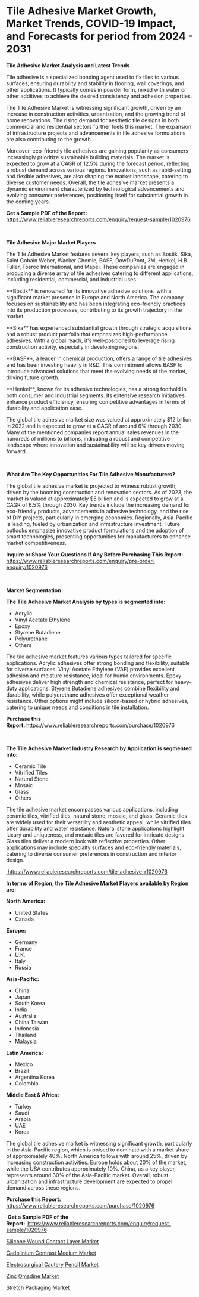 <p><h1>Tile Adhesive Market Growth, Market Trends, COVID-19 Impact, and Forecasts for period from 2024 - 2031</h1></p><p><strong>Tile Adhesive Market Analysis and Latest Trends</strong></p>
<p><p>Tile adhesive is a specialized bonding agent used to fix tiles to various surfaces, ensuring durability and stability in flooring, wall coverings, and other applications. It typically comes in powder form, mixed with water or other additives to achieve the desired consistency and adhesion properties. </p><p>The Tile Adhesive Market is witnessing significant growth, driven by an increase in construction activities, urbanization, and the growing trend of home renovations. The rising demand for aesthetic tile designs in both commercial and residential sectors further fuels this market. The expansion of infrastructure projects and advancements in tile adhesive formulations are also contributing to the growth. </p><p>Moreover, eco-friendly tile adhesives are gaining popularity as consumers increasingly prioritize sustainable building materials. The market is expected to grow at a CAGR of 12.5% during the forecast period, reflecting a robust demand across various regions. Innovations, such as rapid-setting and flexible adhesives, are also shaping the market landscape, catering to diverse customer needs. Overall, the tile adhesive market presents a dynamic environment characterized by technological advancements and evolving consumer preferences, positioning itself for substantial growth in the coming years.</p></p>
<p><strong>Get a Sample PDF of the Report:&nbsp;</strong> <a href="https://www.reliableresearchreports.com/enquiry/request-sample/1020976?utm_campaign=4&utm_medium=2&utm_source=Github&utm_content=ia&utm_term=07112024&utm_id=tile-adhesive">https://www.reliableresearchreports.com/enquiry/request-sample/1020976</a></p>
<p>&nbsp;</p>
<p><strong>Tile Adhesive Major Market Players</strong></p>
<p><p>The Tile Adhesive Market features several key players, such as Bostik, Sika, Saint Gobain Weber, Wacker Chemie, BASF, DowDuPont, 3M, Henkel, H.B. Fuller, Fosroc International, and Mapei. These companies are engaged in producing a diverse array of tile adhesives catering to different applications, including residential, commercial, and industrial uses.</p><p>**Bostik** is renowned for its innovative adhesive solutions, with a significant market presence in Europe and North America. The company focuses on sustainability and has been integrating eco-friendly practices into its production processes, contributing to its growth trajectory in the market.</p><p>**Sika** has experienced substantial growth through strategic acquisitions and a robust product portfolio that emphasizes high-performance adhesives. With a global reach, it's well-positioned to leverage rising construction activity, especially in developing regions.</p><p>**BASF**, a leader in chemical production, offers a range of tile adhesives and has been investing heavily in R&D. This commitment allows BASF to introduce advanced solutions that meet the evolving needs of the market, driving future growth.</p><p>**Henkel**, known for its adhesive technologies, has a strong foothold in both consumer and industrial segments. Its extensive research initiatives enhance product efficiency, ensuring competitive advantages in terms of durability and application ease.</p><p>The global tile adhesive market size was valued at approximately $12 billion in 2022 and is expected to grow at a CAGR of around 6% through 2030. Many of the mentioned companies report annual sales revenues in the hundreds of millions to billions, indicating a robust and competitive landscape where innovation and sustainability will be key drivers moving forward.</p></p>
<p>&nbsp;</p>
<p><strong>What Are The Key Opportunities For Tile Adhesive Manufacturers?</strong></p>
<p><p>The global tile adhesive market is projected to witness robust growth, driven by the booming construction and renovation sectors. As of 2023, the market is valued at approximately $5 billion and is expected to grow at a CAGR of 6.5% through 2030. Key trends include the increasing demand for eco-friendly products, advancements in adhesive technology, and the rise of DIY projects, particularly in emerging economies. Regionally, Asia-Pacific is leading, fueled by urbanization and infrastructure investment. Future outlooks emphasize innovative product formulations and the adoption of smart technologies, presenting opportunities for manufacturers to enhance market competitiveness.</p></p>
<p><strong>Inquire or Share Your Questions If Any Before Purchasing This Report:</strong> <a href="https://www.reliableresearchreports.com/enquiry/pre-order-enquiry/1020976?utm_campaign=4&utm_medium=2&utm_source=Github&utm_content=ia&utm_term=07112024&utm_id=tile-adhesive">https://www.reliableresearchreports.com/enquiry/pre-order-enquiry/1020976</a></p>
<p>&nbsp;</p>
<p><strong>Market Segmentation</strong></p>
<p><strong>The Tile Adhesive Market Analysis by types is segmented into:</strong></p>
<p><ul><li>Acrylic</li><li>Vinyl Acetate Ethylene</li><li>Epoxy</li><li>Styrene Butadiene</li><li>Polyurethane</li><li>Others</li></ul></p>
<p><p>The tile adhesive market features various types tailored for specific applications. Acrylic adhesives offer strong bonding and flexibility, suitable for diverse surfaces. Vinyl Acetate Ethylene (VAE) provides excellent adhesion and moisture resistance, ideal for humid environments. Epoxy adhesives deliver high strength and chemical resistance, perfect for heavy-duty applications. Styrene Butadiene adhesives combine flexibility and durability, while polyurethane adhesives offer exceptional weather resistance. Other options might include silicon-based or hybrid adhesives, catering to unique needs and conditions in tile installation.</p></p>
<p><strong>Purchase this Report:&nbsp;</strong><a href="https://www.reliableresearchreports.com/purchase/1020976?utm_campaign=4&utm_medium=2&utm_source=Github&utm_content=ia&utm_term=07112024&utm_id=tile-adhesive">https://www.reliableresearchreports.com/purchase/1020976</a></p>
<p>&nbsp;</p>
<p><strong>The Tile Adhesive Market Industry Research by Application is segmented into:</strong></p>
<p><ul><li>Ceramic Tile</li><li>Vitrified Tiles</li><li>Natural Stone</li><li>Mosaic</li><li>Glass</li><li>Others</li></ul></p>
<p><p>The tile adhesive market encompasses various applications, including ceramic tiles, vitrified tiles, natural stone, mosaic, and glass. Ceramic tiles are widely used for their versatility and aesthetic appeal, while vitrified tiles offer durability and water resistance. Natural stone applications highlight luxury and uniqueness, and mosaic tiles are favored for intricate designs. Glass tiles deliver a modern look with reflective properties. Other applications may include specialty surfaces and eco-friendly materials, catering to diverse consumer preferences in construction and interior design.</p></p>
<p><a href="https://www.reliableresearchreports.com/tile-adhesive-r1020976?utm_campaign=4&utm_medium=2&utm_source=Github&utm_content=ia&utm_term=07112024&utm_id=tile-adhesive">&nbsp;https://www.reliableresearchreports.com/tile-adhesive-r1020976</a></p>
<p><strong>In terms of Region, the Tile Adhesive Market Players available by Region are:</strong></p>
<p>
    <p> <strong> North America: </strong>
        <ul>
            <li>United States</li>
            <li>Canada</li>
        </ul>
        </p> 
    <p> <strong> Europe: </strong>
        <ul>
            <li>Germany</li>
            <li>France</li>
            <li>U.K.</li>
            <li>Italy</li>
            <li>Russia</li>
        </ul>
        </p> 
    <p> <strong> Asia-Pacific: </strong>
        <ul>
            <li>China</li>
            <li>Japan</li>
            <li>South Korea</li>
            <li>India</li>
            <li>Australia</li>
            <li>China Taiwan</li>
            <li>Indonesia</li>
            <li>Thailand</li>
            <li>Malaysia</li>
        </ul>
        </p> 
    <p> <strong> Latin America: </strong>
        <ul>
            <li>Mexico</li>
            <li>Brazil</li>
            <li>Argentina Korea</li>
            <li>Colombia</li>
        </ul>
        </p> 
    <p> <strong> Middle East & Africa: </strong>
        <ul>
            <li>Turkey</li>
            <li>Saudi</li>
            <li>Arabia</li>
            <li>UAE</li>
            <li>Korea</li>
        </ul>
    </p>
    </p>
<p><p>The global tile adhesive market is witnessing significant growth, particularly in the Asia-Pacific region, which is poised to dominate with a market share of approximately 40%. North America follows with around 25%, driven by increasing construction activities. Europe holds about 20% of the market, while the USA contributes approximately 10%. China, as a key player, represents around 30% of the Asia-Pacific market. Overall, robust urbanization and infrastructure development are expected to propel demand across these regions.</p></p>
<p><strong>Purchase this Report: </strong><a href="https://www.reliableresearchreports.com/purchase/1020976?utm_campaign=4&utm_medium=2&utm_source=Github&utm_content=ia&utm_term=07112024&utm_id=tile-adhesive">https://www.reliableresearchreports.com/purchase/1020976</a></p>
<p>&nbsp;<strong>Get a Sample PDF of the Report:&nbsp;&nbsp;</strong><a href="https://www.reliableresearchreports.com/enquiry/request-sample/1020976?utm_campaign=4&utm_medium=2&utm_source=Github&utm_content=ia&utm_term=07112024&utm_id=tile-adhesive">https://www.reliableresearchreports.com/enquiry/request-sample/1020976</a></p>
<p><strong></strong></p>
<p><p><a href="https://issuu.com/reportprime-2/docs/silicone-wound-contact-layer-market_d33a711b588539?utm_campaign=4&utm_medium=2&utm_source=Github&utm_content=ia&utm_term=07112024&utm_id=tile-adhesive">Silicone Wound Contact Layer Market</a></p><p><a href="https://issuu.com/reportprime-2/docs/gadolinium-contrast-medium-market-s_c17ad0635dfc37?utm_campaign=4&utm_medium=2&utm_source=Github&utm_content=ia&utm_term=07112024&utm_id=tile-adhesive">Gadolinium Contrast Medium Market</a></p><p><a href="https://issuu.com/reportprime-2/docs/electrosurgical-cautery-pencil-mark_ac9d1ebce06939?utm_campaign=4&utm_medium=2&utm_source=Github&utm_content=ia&utm_term=07112024&utm_id=tile-adhesive">Electrosurgical Cautery Pencil Market</a></p><p><a href="https://github.com/kathiestrine5ty/Market-Research-Report-List-1/blob/main/zinc-omadine-market.md?utm_campaign=4&utm_medium=2&utm_source=Github&utm_content=ia&utm_term=07112024&utm_id=tile-adhesive">Zinc Omadine Market</a></p><p><a href="https://github.com/alesiasc0na/Market-Research-Report-List-1/blob/main/stretch-packaging-market.md?utm_campaign=4&utm_medium=2&utm_source=Github&utm_content=ia&utm_term=07112024&utm_id=tile-adhesive">Stretch Packaging Market</a></p></p>